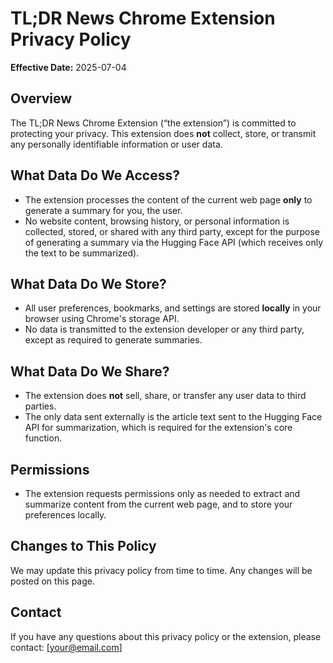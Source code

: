# TL;DR News Chrome Extension Privacy Policy

**Effective Date:** 2025-07-04

## Overview

The TL;DR News Chrome Extension (“the extension”) is committed to protecting your privacy. This extension does **not** collect, store, or transmit any personally identifiable information or user data.

## What Data Do We Access?

- The extension processes the content of the current web page **only** to generate a summary for you, the user.
- No website content, browsing history, or personal information is collected, stored, or shared with any third party, except for the purpose of generating a summary via the Hugging Face API (which receives only the text to be summarized).

## What Data Do We Store?

- All user preferences, bookmarks, and settings are stored **locally** in your browser using Chrome's storage API.
- No data is transmitted to the extension developer or any third party, except as required to generate summaries.

## What Data Do We Share?

- The extension does **not** sell, share, or transfer any user data to third parties.
- The only data sent externally is the article text sent to the Hugging Face API for summarization, which is required for the extension's core function.

## Permissions

- The extension requests permissions only as needed to extract and summarize content from the current web page, and to store your preferences locally.

## Changes to This Policy

We may update this privacy policy from time to time. Any changes will be posted on this page.

## Contact

If you have any questions about this privacy policy or the extension, please contact: [your@email.com] 